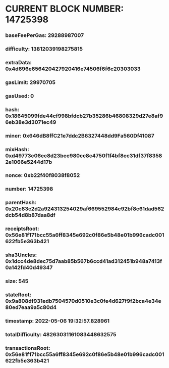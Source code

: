 # CURRENT BLOCK NUMBER: 14725398

### baseFeePerGas: 29288987007
### difficulty: 13812039198275815
### extraData: 0x4d696e656420427920416e74506f6f6c20303033
### gasLimit: 29970705
### gasUsed: 0
### hash: 0x18645099fde44cf998bfdcb27b35286b46808329d27e8af96eb38e3d3071ec49
### miner: 0x646dB8ffC21e7ddc2B6327448dd9Fa560Df41087
### mixHash: 0xd49773c06ec8d23bee980cc8c4750f1f4bf8ec31df37f83582e1066e5244d17b
### nonce: 0xb22f40f8038f8052
### number: 14725398
### parentHash: 0x20c83c2d2a924313254029af669552984c92bf8c61dad562dcb54d8b87daa8df
### receiptsRoot: 0x56e81f171bcc55a6ff8345e692c0f86e5b48e01b996cadc001622fb5e363b421
### sha3Uncles: 0x1dcc4de8dec75d7aab85b567b6ccd41ad312451b948a7413f0a142fd40d49347
### size: 545
### stateRoot: 0x9a808df931edb7504570d0510e3c0fe4d627f9f2bca4e34e80ed7eaa9a5c80d4
### timestamp: 2022-05-06 19:32:57.828961
### totalDifficulty: 48263031161083448632575
### transactionsRoot: 0x56e81f171bcc55a6ff8345e692c0f86e5b48e01b996cadc001622fb5e363b421
